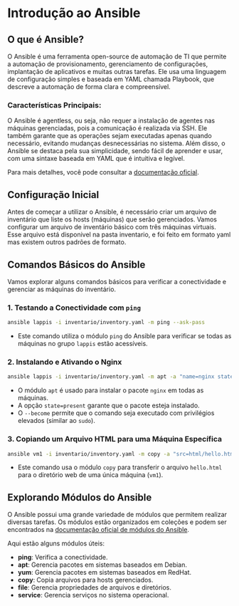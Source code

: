 
# Introdução ao Ansible

## O que é Ansible?

O Ansible é uma ferramenta open-source de automação de TI que permite a automação de provisionamento, gerenciamento de configurações, implantação de aplicativos e muitas outras tarefas. Ele usa uma linguagem de configuração simples e baseada em YAML chamada Playbook, que descreve a automação de forma clara e compreensível.

### Características Principais:

O Ansible é agentless, ou seja, não requer a instalação de agentes nas máquinas gerenciadas, pois a comunicação é realizada via SSH. Ele também garante que as operações sejam executadas apenas quando necessário, evitando mudanças desnecessárias no sistema. Além disso, o Ansible se destaca pela sua simplicidade, sendo fácil de aprender e usar, com uma sintaxe baseada em YAML que é intuitiva e legível.

Para mais detalhes, você pode consultar a [documentação oficial](https://docs.ansible.com/ansible/latest/getting_started/index.html).

## Configuração Inicial

Antes de começar a utilizar o Ansible, é necessário criar um arquivo de inventário que liste os hosts (máquinas) que serão gerenciados. Vamos configurar um arquivo de inventário básico com três máquinas virtuais. Esse arquivo está disponivel na pasta inventario, e foi feito em formato yaml mas existem outros padrões de formato.



## Comandos Básicos do Ansible

Vamos explorar alguns comandos básicos para verificar a conectividade e gerenciar as máquinas do inventário.

### 1. Testando a Conectividade com `ping`

```bash
ansible lappis -i inventario/inventory.yaml -m ping --ask-pass
```

- Este comando utiliza o módulo `ping` do Ansible para verificar se todas as máquinas no grupo `lappis` estão acessíveis.

### 2. Instalando e Ativando o Nginx

```bash
ansible lappis -i inventario/inventory.yaml -m apt -a "name=nginx state=present" --ask-pass --ask-become-pass --become --become-method=su
```

- O módulo `apt` é usado para instalar o pacote `nginx` em todas as máquinas.
- A opção `state=present` garante que o pacote esteja instalado.
- O `--become` permite que o comando seja executado com privilégios elevados (similar ao `sudo`).

### 3. Copiando um Arquivo HTML para uma Máquina Específica

```bash
ansible vm1 -i inventario/inventory.yaml -m copy -a "src=html/hello.html dest=/var/www/html/index.html" --ask-pass --ask-become-pass --become --become-method=su
```

- Este comando usa o módulo `copy` para transferir o arquivo `hello.html` para o diretório web de uma única máquina (`vm1`).


## Explorando Módulos do Ansible

O Ansible possui uma grande variedade de módulos que permitem realizar diversas tarefas. Os módulos estão organizados em coleções e podem ser encontrados na [documentação oficial de módulos do Ansible](https://docs.ansible.com/ansible/latest/collections/ansible/builtin/index.html#plugins-in-ansible-builtin).

Aqui estão alguns módulos úteis:

- **ping**: Verifica a conectividade.
- **apt**: Gerencia pacotes em sistemas baseados em Debian.
- **yum**: Gerencia pacotes em sistemas baseados em RedHat.
- **copy**: Copia arquivos para hosts gerenciados.
- **file**: Gerencia propriedades de arquivos e diretórios.
- **service**: Gerencia serviços no sistema operacional.

